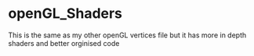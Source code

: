 # openGL_Shaders
This is the same as my other openGL vertices file but it has more in depth shaders and better orginised code 
